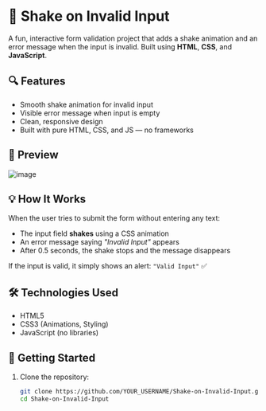 # 🚫 Shake on Invalid Input

A fun, interactive form validation project that adds a shake animation and an error message when the input is invalid. Built using **HTML**, **CSS**, and **JavaScript**.

## 🔍 Features

- Smooth shake animation for invalid input
- Visible error message when input is empty
- Clean, responsive design
- Built with pure HTML, CSS, and JS — no frameworks

## 📸 Preview
![image](https://github.com/user-attachments/assets/f9d17b9b-bb4f-4549-afcb-2033c5cb28f1)


## 💡 How It Works

When the user tries to submit the form without entering any text:
- The input field **shakes** using a CSS animation
- An error message saying _"Invalid Input"_ appears
- After 0.5 seconds, the shake stops and the message disappears

If the input is valid, it simply shows an alert: `"Valid Input"` ✅

## 🛠️ Technologies Used

- HTML5
- CSS3 (Animations, Styling)
- JavaScript (no libraries)

## 🚀 Getting Started

1. Clone the repository:
   ```bash
   git clone https://github.com/YOUR_USERNAME/Shake-on-Invalid-Input.git
   cd Shake-on-Invalid-Input
